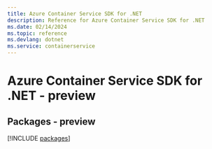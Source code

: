 ```yaml
---
title: Azure Container Service SDK for .NET
description: Reference for Azure Container Service SDK for .NET
ms.date: 02/14/2024
ms.topic: reference
ms.devlang: dotnet
ms.service: containerservice
---
```

# Azure Container Service SDK for .NET - preview
## Packages - preview
[!INCLUDE [packages](container-service-index.md)]